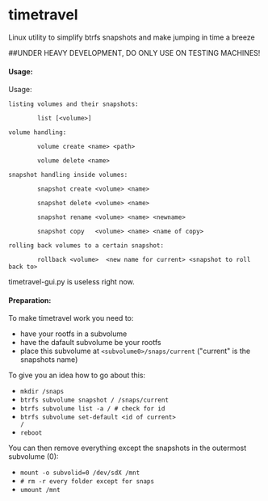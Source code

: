 # timetravel

Linux utility to simplify btrfs snapshots and make jumping in time a breeze

##<bold>UNDER HEAVY DEVELOPMENT, DO ONLY USE ON TESTING MACHINES!</bold>

#### Usage:

Usage:
    
    listing volumes and their snapshots:
    
            list [<volume>]
    
    volume handling:
    
            volume create <name> <path>
            
            volume delete <name>
    
    snapshot handling inside volumes:
    
            snapshot create <volume> <name>
            
            snapshot delete <volume> <name>
            
            snapshot rename <volume> <name> <newname>
            
            snapshot copy   <volume> <name> <name of copy>
    
    rolling back volumes to a certain snapshot:
    
            rollback <volume>  <new name for current> <snapshot to roll back to>
            

timetravel-gui.py is useless right now.

#### Preparation:

To make timetravel work you need to:
* have your rootfs in a subvolume
* have the dafault subvolume be your rootfs
* place this subvolume at <code>\<subvolume0>/snaps/current</code> ("current" is the snapshots name)

To give you an idea how to go about this:
* <code>mkdir /snaps</code>
* <code>btrfs subvolume snapshot / /snaps/current</code>
* <code>btrfs subvolume list -a / # check for id</code>
* <code>btrfs subvolume set-default \<id of current> /</code>
* <code>reboot</code>

You can then remove everything except the snapshots in the outermost subvolume (0):
* <code>mount -o subvolid=0 /dev/sdX /mnt</code>
* <code># rm -r every folder except for snaps</code>
* <code>umount /mnt</code>
